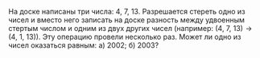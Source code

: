 На доске написаны три числа: $4, ~7,  ~13$. Разрешается стереть одно из чисел и вместо него записать на доске разность между удвоенным стертым числом и одним из двух других чисел (например: $(4, ~7, ~13) \rightarrow  (4, ~1, ~13)$). Эту операцию провели несколько раз. Может ли одно из чисел оказаться равным: а) 2002; б) 2003?